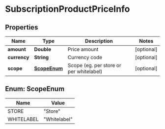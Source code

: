 
# SubscriptionProductPriceInfo

## Properties
Name | Type | Description | Notes
------------ | ------------- | ------------- | -------------
**amount** | **Double** | Price amount |  [optional]
**currency** | **String** | Currency code |  [optional]
**scope** | [**ScopeEnum**](#ScopeEnum) | Scope (eg. per store or per whitelabel) |  [optional]


<a name="ScopeEnum"></a>
## Enum: ScopeEnum
Name | Value
---- | -----
STORE | &quot;Store&quot;
WHITELABEL | &quot;Whitelabel&quot;



